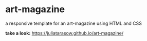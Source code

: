 # art-magazine
a responsive template for an art-magazine using HTML and CSS

**take a look:**
https://juliatarasow.github.io/art-magazine/
